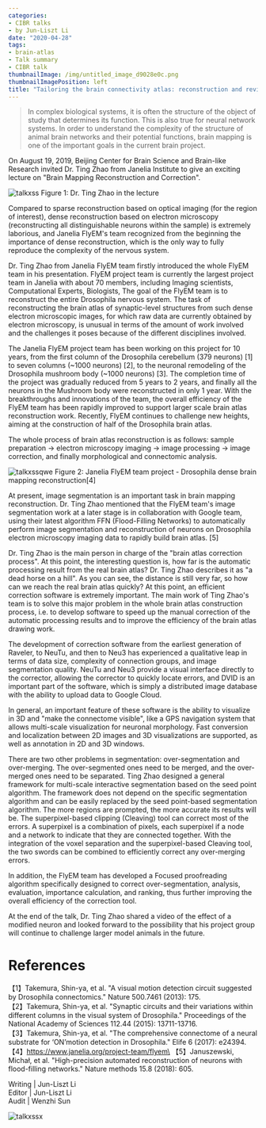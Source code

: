 ```yaml
---
categories:
- CIBR talks
- by Jun-Liszt Li
date: "2020-04-28"
tags:
- brain-atlas
- Talk summary
- CIBR talk
thumbnailImage: /img/untitled_image_d9028e0c.png
thumbnailImagePosition: left
title: "Tailoring the brain connectivity atlas: reconstruction and revision of large-scale microscopic brain atlas"
---
```


> In complex biological systems, it is often the structure of the object of study that determines its function. This is also true for neural network systems. In order to understand the complexity of the structure of animal brain networks and their potential functions, brain mapping is one of the important goals in the current brain project.

<!--more-->

On August 19, 2019, Beijing Center for Brain Science and Brain-like Research invited Dr. Ting Zhao from Janelia Institute to give an exciting lecture on "Brain Mapping Reconstruction and Correction".


![talkxss](/img/536fbb.png)
Figure 1: Dr. Ting Zhao in the lecture 


Compared to sparse reconstruction based on optical imaging (for the region of interest), dense reconstruction based on electron microscopy (reconstructing all distinguishable neurons within the sample) is extremely laborious, and Janelia FlyEM's team recognized from the beginning the importance of dense reconstruction, which is the only way to fully reproduce the complexity of the nervous system.


Dr. Ting Zhao from Janelia FlyEM team firstly introduced the whole FlyEM team in his presentation. FlyEM project team is currently the largest project team in Janelia with about 70 members, including Imaging scientists, Computational Experts, Biologists, The goal of the FlyEM team is to reconstruct the entire Drosophila nervous system. The task of reconstructing the brain atlas of synaptic-level structures from such dense electron microscopic images, for which raw data are currently obtained by electron microscopy, is unusual in terms of the amount of work involved and the challenges it poses because of the different disciplines involved.


The Janelia FlyEM project team has been working on this project for 10 years, from the first column of the Drosophila cerebellum (379 neurons) [1] to seven columns (~1000 neurons) [2], to the neuronal remodeling of the Drosophila mushroom body (~1000 neurons) [3]. The completion time of the project was gradually reduced from 5 years to 2 years, and finally all the neurons in the Mushroom body were reconstructed in only 1 year. With the breakthroughs and innovations of the team, the overall efficiency of the FlyEM team has been rapidly improved to support larger scale brain atlas reconstruction work. Recently, FlyEM continues to challenge new heights, aiming at the construction of half of the Drosophila brain atlas.

The whole process of brain atlas reconstruction is as follows: sample preparation → electron microscopy imaging → image processing → image correction, and finally morphological and connectomic analysis.

![talkxssqwe](/img/untitled_image_d9028e0c.png)
Figure 2: Janelia FlyEM team project - Drosophila dense brain mapping reconstruction[4]

At present, image segmentation is an important task in brain mapping reconstruction. Dr. Ting Zhao mentioned that the FlyEM team's image segmentation work at a later stage is in collaboration with Google team, using their latest algorithm FFN (Flood-Filling Networks) to automatically perform image segmentation and reconstruction of neurons on Drosophila electron microscopy imaging data to rapidly build brain atlas. [5]

Dr. Ting Zhao is the main person in charge of the "brain atlas correction process". At this point, the interesting question is, how far is the automatic processing result from the real brain atlas? Dr. Ting Zhao describes it as "a dead horse on a hill". As you can see, the distance is still very far, so how can we reach the real brain atlas quickly? At this point, an efficient correction software is extremely important. The main work of Ting Zhao's team is to solve this major problem in the whole brain atlas construction process, i.e. to develop software to speed up the manual correction of the automatic processing results and to improve the efficiency of the brain atlas drawing work.

The development of correction software from the earliest generation of Raveler, to NeuTu, and then to Neu3 has experienced a qualitative leap in terms of data size, complexity of connection groups, and image segmentation quality. NeuTu and Neu3 provide a visual interface directly to the corrector, allowing the corrector to quickly locate errors, and DVID is an important part of the software, which is simply a distributed image database with the ability to upload data to Google Cloud.

In general, an important feature of these software is the ability to visualize in 3D and "make the connectome visible", like a GPS navigation system that allows multi-scale visualization for neuronal morphology. Fast conversion and localization between 2D images and 3D visualizations are supported, as well as annotation in 2D and 3D windows.

There are two other problems in segmentation: over-segmentation and over-merging. The over-segmented ones need to be merged, and the over-merged ones need to be separated. Ting Zhao designed a general framework for multi-scale interactive segmentation based on the seed point algorithm. The framework does not depend on the specific segmentation algorithm and can be easily replaced by the seed point-based segmentation algorithm. The more regions are prompted, the more accurate its results will be. The superpixel-based clipping (Cleaving) tool can correct most of the errors. A superpixel is a combination of pixels, each superpixel if a node and a network to indicate that they are connected together. With the integration of the voxel separation and the superpixel-based Cleaving tool, the two swords can be combined to efficiently correct any over-merging errors.

In addition, the FlyEM team has developed a Focused proofreading algorithm specifically designed to correct over-segmentation, analysis, evaluation, importance calculation, and ranking, thus further improving the overall efficiency of the correction tool.

At the end of the talk, Dr. Ting Zhao shared a video of the effect of a modified neuron and looked forward to the possibility that his project group will continue to challenge larger model animals in the future.


# References

【1】Takemura, Shin-ya, et al. "A visual motion detection circuit suggested by Drosophila connectomics." Nature 500.7461 (2013): 175.\
【2】Takemura, Shin-ya, et al. "Synaptic circuits and their variations within different columns in the visual system of Drosophila." Proceedings of the National Academy of Sciences 112.44 (2015): 13711-13716.\
【3】Takemura, Shin-ya, et al. "The comprehensive connectome of a neural substrate for ‘ON’motion detection in Drosophila." Elife 6 (2017): e24394.\
【4】https://www.janelia.org/project-team/flyem\
【5】Januszewski, Michał, et al. "High-precision automated reconstruction of neurons with flood-filling networks." Nature methods 15.8 (2018): 605.



Writing | Jun-Liszt Li\
Editor | Jun-Liszt Li\
Audit | Wenzhi Sun


![talkxssx](https://static.wixstatic.com/media/536fbb_90df5339eb8b4586a2b374aa7fe41dda~mv2.jpg)


